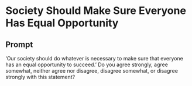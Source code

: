 # Society Should Make Sure Everyone Has Equal Opportunity

## Prompt
‘Our society should do whatever is necessary to make sure that everyone has an equal opportunity to succeed.’ Do you agree strongly, agree somewhat, neither agree nor disagree, disagree somewhat, or disagree strongly with this statement?
